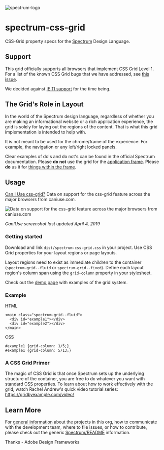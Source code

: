 ![spectrum-logo](https://git.corp.adobe.com/storage/user/655/files/a13fda74-9d4a-11e6-9aec-1b320823594a)
# spectrum-css-grid

CSS-Grid property specs for the [Spectrum][spectrum-link] Design Language.

## Support
This grid officially supports all browsers that implement CSS Grid Level 1. For a list of the known CSS Grid bugs that we have addressed, see [this issue](https://git.corp.adobe.com/betts/spectrum-css-grid/issues/5).

We decided against [IE 11 support](https://git.corp.adobe.com/betts/spectrum-css-grid/issues/7) for the time being.

## The Grid's Role in Layout

In the world of the Spectrum design language, regardless of whether you are making an informational website or a rich application experience, the grid is solely for laying out the regions of the content. That is what this grid implementation is intended to help with.

It is not meant to be used for the chrome/frame of the experience. For example, the navigation or any left/right locked panels.

Clear examples of do's and do not's can be found in the official Spectrum documentation. Please **do not** use the grid for the [application frame](https://spectrum.corp.adobe.com/application-frame.html). Please **do** us it for [things within the frame](https://spectrum.corp.adobe.com/grid.html#offsetting-the-grid).

## Usage

[Can I Use css-grid?](http://caniuse.com/#feat=css-grid) Data on support for the css-grid feature across the major browsers from caniuse.com.

![Data on support for the css-grid feature across the major browsers from caniuse.com](https://res.cloudinary.com/ireaderinokun/image/upload/v1554434874/caniuse-embed/css-grid-2019-4-5.png)

*CanIUse screenshot last updated April 4, 2019*

### Getting started
Download and link `dist/spectrum-css-grid.css` in your project. Use CSS Grid properties for your layout regions or page layouts.

Layout regions need to exist as immediate children to the container (`spectrum-grid--fluid` or `spectrum-grid--fixed`). Define each layout region's column span using the `grid-column` property in your stylesheet.

Check out the [demo page](https://git.corp.adobe.com/pages/betts/spectrum-css-grid/) with examples of the grid system.

### Example
HTML
```
<main class="spectrum-grid--fluid">
  <div id="example1"></div>
  <div id="example2"></div>
</main>
```

CSS
```
#example1 {grid-column: 1/5;}
#example1 {grid-column: 5/13;}

```

### A CSS Grid Primer

The magic of CSS Grid is that once Spectrum sets up the underlying structure of the container, you are free to do whatever you want with standard CSS properties. To learn about how to work effectively with the grid, watch Rachel Andrew's quick video tutorial series: https://gridbyexample.com/video/

## Learn More
For [general information](https://git.corp.adobe.com/Spectrum/README) about the projects in this org, how to communicate with the development team, where to file issues, or how to contribute, please check out the generic [Spectrum/README](https://git.corp.adobe.com/Spectrum/README) information.

Thanks - Adobe Design Frameworks

[spectrum-link]: http://spectrum.corp.adobe.com
[topdoc-link]: https://github.com/Topdoc/topdoc/wiki
